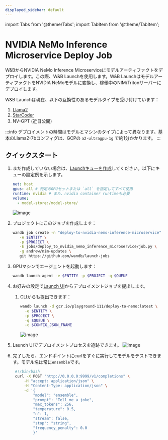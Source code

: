 ```yaml
---
displayed_sidebar: default
---
```


import Tabs from '@theme/Tabs';
import TabItem from '@theme/TabItem';


# NVIDIA NeMo Inference Microservice Deploy Job

W&BからNVIDIA NeMo Inference Microserviceにモデルアーティファクトをデプロイします。この際、W&B Launchを使用します。W&B LaunchはモデルアーティファクトをNVIDIA NeMoモデルに変換し、稼働中のNIM/Tritonサーバーにデプロイします。

W&B Launchは現在、以下の互換性のあるモデルタイプを受け付けています：

1. [Llama2](https://llama.meta.com/llama2/)
2. [StarCoder](https://github.com/bigcode-project/starcoder)
3. NV-GPT (近日公開)


:::info
デプロイメントの時間はモデルとマシンのタイプによって異なります。基本のLlama2-7bコンフィグは、GCPの `a2-ultragpu-1g` で約1分かかります。
:::


## クイックスタート

1. まだ作成していない場合は、[Launchキューを作成](../launch/add-job-to-queue.md)してください。以下にキューの設定例を示します。

   ```yaml
   net: host
   gpus: all # 特定のGPUセットまたは `all` を指定してすべて使用
   runtime: nvidia # また、nvidia container runtimeも必要
   volume:
     - model-store:/model-store/
   ```

   ![image](/images/integrations/nim1.png)

2. プロジェクトにこのジョブを作成します：

   ```bash
   wandb job create -n "deploy-to-nvidia-nemo-inference-microservice" \
      -e $ENTITY \
      -p $PROJECT \
      -E jobs/deploy_to_nvidia_nemo_inference_microservice/job.py \
      -g andrew/nim-updates \
      git https://github.com/wandb/launch-jobs
   ```

3. GPUマシンでエージェントを起動します：
   ```bash
   wandb launch-agent -e $ENTITY -p $PROJECT -q $QUEUE
   ```
4. お好みの設定で[Launch UI](https://wandb.ai/launch)からデプロイメントジョブを提出します。
   1. CLIからも提出できます：
      ```bash
      wandb launch -d gcr.io/playground-111/deploy-to-nemo:latest \
        -e $ENTITY \
        -p $PROJECT \
        -q $QUEUE \
        -c $CONFIG_JSON_FNAME
      ```
      ![image](/images/integrations/nim2.png)
5. Launch UIでデプロイメントプロセスを追跡できます。
   ![image](/images/integrations/nim3.png)
6. 完了したら、エンドポイントにcurlをすぐに実行してモデルをテストできます。モデル名は常に`ensemble`です。
   ```bash
    #!/bin/bash
    curl -X POST "http://0.0.0.0:9999/v1/completions" \
        -H "accept: application/json" \
        -H "Content-Type: application/json" \
        -d '{
            "model": "ensemble",
            "prompt": "Tell me a joke",
            "max_tokens": 256,
            "temperature": 0.5,
            "n": 1,
            "stream": false,
            "stop": "string",
            "frequency_penalty": 0.0
            }'
   ```